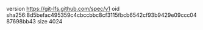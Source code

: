 version https://git-lfs.github.com/spec/v1
oid sha256:8d5befac495359c4cbccbbc8cf3115fbcb6542cf93b9429e09ccc0487698bb43
size 4024
